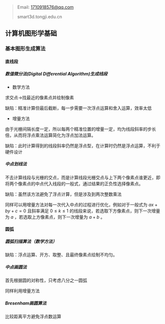 >
> Email: 1710918576@qq.com
>
> smart3d.tongji.edu.cn
>

## 计算机图形学基础

### 基本图形生成算法

#### 直线段

##### 数值微分法(Digital Differential Algorithm)生成线段

- 数学方法

求交点->找最近的像素点并绘制像素

缺陷：精准计算但最后截断，每一步需要一次浮点运算和舍入运算，效率太低

- 增量方法

由于光栅间隔长度一定，所以每两个精准位置的增量一定，均为线段斜率的步长倍，从而将浮点乘法运算简化为浮点加法运算。

缺陷：此时计算得到的线段斜率仍然是浮点型，在计算时仍然是浮点运算，不利于硬件设计

##### 中点划线法

不去计算线段与光栅的交点，而是计算线段光栅交点与上下两个像素点谁更近，即将两个像素点的中点代入线段的一般式，通过结果的正负性选择像素点。

缺陷：虽然该方法避免了浮点计算，但是涉及到两次整数乘法

同样可以用增量方法对每一次代入中点的过程进行优化，例如对于一般式为 $ax + by + c = 0$ 且斜率满足 $0 \leq k \leq 1$ 的线段来说，若选取下方像素点，则下一次增量为 $a$ ，若选取上方像素点，则下一次增量为 $a + b$ 。

#### 圆弧

##### 圆弧扫描算法（数学方法）

缺陷：浮点运算、开方、取整、且最终像素点绘制不均匀。

##### 中点画圆法

首先根据圆的对称性，只考虑八分之一圆弧

同样利用增量方法

##### Bresenham画圆算法

比较距离平方避免浮点数运算
